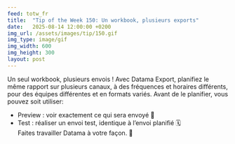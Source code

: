 ```yaml
---
feed: totw_fr
title:  "Tip of the Week 150: Un workbook, plusieurs exports"
date:   2025-08-14 12:00:00 +0200
img_url: /assets/images/tip/150.gif
img_type: image/gif
img_width: 600
img_height: 300
layout: post
---
```


Un seul workbook, plusieurs envois ! Avec Datama Export, planifiez le même rapport sur plusieurs canaux, à des fréquences et horaires différents, pour des équipes différentes et en formats variés.
Avant de le planifier, vous pouvez soit utiliser:
* Preview : voir exactement ce qui sera envoyé 📧
* Test : réaliser un envoi test, identique à l’envoi planifié 🗓️  
Faites travailler Datama à votre façon. 🚀

